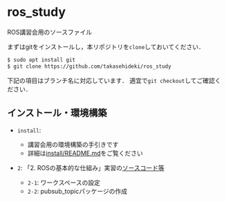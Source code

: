 # ros_study
ROS講習会用のソースファイル

まずはgitをインストールし，本リポジトリを`clone`しておいてください．

```bash
$ sudo apt install git
$ git clone https://github.com/takasehideki/ros_study
```

下記の項目はブランチ名に対応しています．
適宜で`git checkout`してご確認ください．

## インストール・環境構築

- `install`: 
  - 講習会用の環境構築の手引きです
  - 詳細は[install/README.md](./install/README.md)をご覧ください

- `2`: 「2. ROSの基本的な仕組み」実習の[ソースコード等](./ros1_melodic)
  - `2-1`: ワークスペースの設定
  - `2-2`: pubsub_topicパッケージの作成
